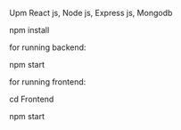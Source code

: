 Upm
React js, Node js, Express js, Mongodb

npm install

for running backend:

npm start

for running frontend:

cd Frontend

npm start

